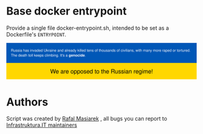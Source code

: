 

# Base docker entrypoint

Provide a single file docker-entrypoint.sh, intended to be set as a Dockerfile's `ENTRYPOINT`.

![WeSupportUkraine](https://raw.githubusercontent.com/Infrastrukturait/WeSupportUkraine/main/banner.svg)

Authors
=======

Script was created by [Rafal Masiarek](https://github.com/rafalmasiarek) , 
all bugs you can report to [Infrastruktura.IT maintainers](mailto:maintainers-docker@infrastruktura.it)
